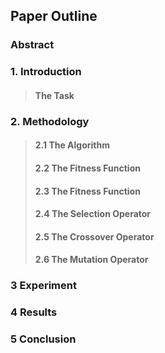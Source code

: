 ## Paper Outline

### Abstract
### 1. Introduction
> #### The Task
### 2. Methodology
> #### 2.1 The Algorithm
> #### 2.2 The Fitness Function
> #### 2.3 The Fitness Function
> #### 2.4 The Selection Operator
> #### 2.5 The Crossover Operator
> #### 2.6 The Mutation Operator
### 3 Experiment
### 4 Results
### 5 Conclusion
